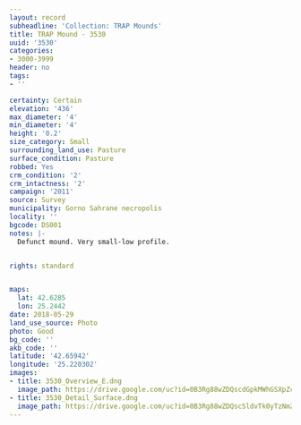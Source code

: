 ```yaml
---
layout: record
subheadline: 'Collection: TRAP Mounds'
title: TRAP Mound - 3530
uuid: '3530'
categories:
- 3000-3999
header: no
tags:
- ''

certainty: Certain
elevation: '436'
max_diameter: '4'
min_diameter: '4'
height: '0.2'
size_category: Small
surrounding_land_use: Pasture
surface_condition: Pasture
robbed: Yes
crm_condition: '2'
crm_intactness: '2'
campaign: '2011'
source: Survey
municipality: Gorno Sahrane necropolis
locality: ''
bgcode: DS001
notes: |-
  Defunct mound. Very small-low profile.


rights: standard


maps:
  lat: 42.6285
  lon: 25.2442
date: 2018-05-29
land_use_source: Photo
photo: Good
bg_code: ''
akb_code: ''
latitude: '42.65942'
longitude: '25.220302'
images:
- title: 3530_Overview_E.dng
  image_path: https://drive.google.com/uc?id=0B3Rg88wZDQscdGpkMWhGSXpZcEk
- title: 3530_Detail_Surface.dng
  image_path: https://drive.google.com/uc?id=0B3Rg88wZDQscSldvTk0yTzNmZVk
---
```

